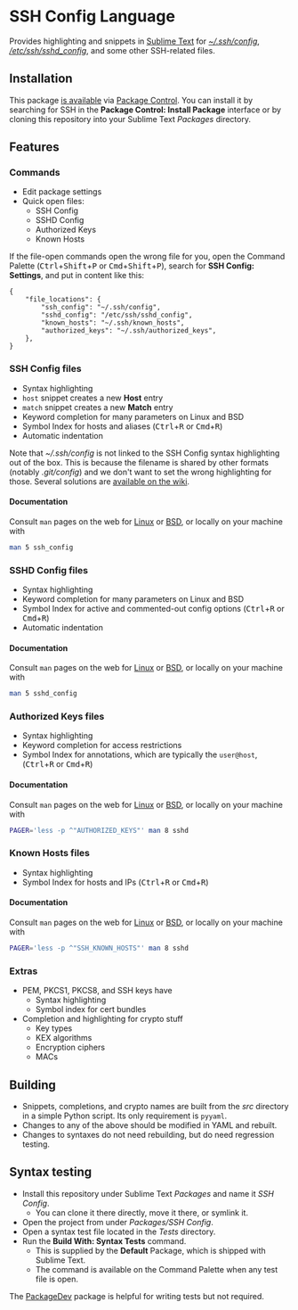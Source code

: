 # SSH Config Language

Provides highlighting and snippets
in [Sublime Text][st]
for [*~/.ssh/config*][ssh-config],
[*/etc/ssh/sshd_config*][sshd-config],
and some other SSH-related files.


## Installation

This package [is available][pkg]
via [Package Control][pkg-ctrl].
You can install it
by searching for SSH
in the **Package Control: Install Package** interface
or by cloning this repository
into your Sublime Text *Packages* directory.


## Features

### Commands

- Edit package settings
- Quick open files:
    + SSH Config
    + SSHD Config
    + Authorized Keys
    + Known Hosts

If the file-open commands open the wrong file for you,
open the Command Palette
(<kbd>Ctrl</kbd>+<kbd>Shift</kbd>+<kbd>P</kbd> or
 <kbd>Cmd</kbd>+<kbd>Shift</kbd>+<kbd>P</kbd>),
search for **SSH Config: Settings**,
and put in content like this:

```jsonc
{
    "file_locations": {
        "ssh_config": "~/.ssh/config",
        "sshd_config": "/etc/ssh/sshd_config",
        "known_hosts": "~/.ssh/known_hosts",
        "authorized_keys": "~/.ssh/authorized_keys",
    },
}
```


### SSH Config files

- Syntax highlighting
- `host` snippet creates a new **Host** entry
- `match` snippet creates a new **Match** entry
- Keyword completion for many parameters
  on Linux and BSD
- Symbol Index for hosts and aliases
  (<kbd>Ctrl</kbd>+<kbd>R</kbd> or
   <kbd>Cmd</kbd>+<kbd>R</kbd>)
- Automatic indentation

Note that *~/.ssh/config* is not linked
to the SSH Config syntax highlighting
out of the box.
This is because the filename is shared
by other formats
(notably *.git/config*)
and we don't want to set the wrong highlighting for those.
Several solutions are [available on the wiki][wiki-activation].

#### Documentation

Consult `man` pages on the web
for [Linux][man-linux-ssh-config]
or [BSD][man-bsd-ssh-config],
or locally on your machine with

```sh
man 5 ssh_config
```


### SSHD Config files

- Syntax highlighting
- Keyword completion for many parameters
  on Linux and BSD
- Symbol Index for active and commented-out config options
  (<kbd>Ctrl</kbd>+<kbd>R</kbd> or
   <kbd>Cmd</kbd>+<kbd>R</kbd>)
- Automatic indentation

#### Documentation

Consult `man` pages on the web
for [Linux][man-linux-sshd-config]
or [BSD][man-bsd-sshd-config],
or locally on your machine with

```sh
man 5 sshd_config
```


### Authorized Keys files

- Syntax highlighting
- Keyword completion for access restrictions
- Symbol Index for annotations,
  which are typically the `user@host`,
  (<kbd>Ctrl</kbd>+<kbd>R</kbd> or
   <kbd>Cmd</kbd>+<kbd>R</kbd>)

#### Documentation

Consult `man` pages on the web
for [Linux][man-linux-authorized-keys]
or [BSD][man-bsd-authorized-keys],
or locally on your machine with

```sh
PAGER='less -p ^"AUTHORIZED_KEYS"' man 8 sshd
```


### Known Hosts files

- Syntax highlighting
- Symbol Index for hosts and IPs
  (<kbd>Ctrl</kbd>+<kbd>R</kbd> or
   <kbd>Cmd</kbd>+<kbd>R</kbd>)

#### Documentation

Consult `man` pages on the web
for [Linux][man-linux-known-hosts]
or [BSD][man-bsd-known-hosts],
or locally on your machine with

```sh
PAGER='less -p ^"SSH_KNOWN_HOSTS"' man 8 sshd
```


### Extras

- PEM, PKCS1, PKCS8, and SSH keys have
    + Syntax highlighting
    + Symbol index for cert bundles
- Completion and highlighting for crypto stuff
    + Key types
    + KEX algorithms
    + Encryption ciphers
    + MACs


## Building

- Snippets, completions, and crypto names
  are built from the *src* directory
  in a simple Python script.
  Its only requirement is `pyyaml`.
- Changes to any of the above
  should be modified in YAML and rebuilt.
- Changes to syntaxes do not need rebuilding,
  but do need regression testing.


## Syntax testing

- Install this repository under Sublime Text *Packages*
  and name it *SSH Config*.
    + You can clone it there directly, move it there, or symlink it.
- Open the project from under *Packages/SSH Config*.
- Open a syntax test file located in the *Tests* directory.
- Run the **Build With: Syntax Tests** command.
    + This is supplied by the **Default** Package,
      which is shipped with Sublime Text.
    + The command is available on the Command Palette
      when any test file is open.

The [PackageDev][] package is helpful for writing tests but not required.


[st]: https://www.sublimetext.com
[ssh-config]: #ssh-config-files
[sshd-config]: #sshd-config-files
[man-linux-ssh-config]: https://man7.org/linux/man-pages/man5/ssh_config.5.html
[man-linux-sshd-config]: https://man7.org/linux/man-pages/man5/sshd_config.5.html
[man-linux-authorized-keys]: https://www.man7.org/linux/man-pages/man8/sshd.8.html#AUTHORIZED_KEYS_FILE_FORMAT
[man-linux-known-hosts]: https://www.man7.org/linux/man-pages/man8/sshd.8.html#SSH_KNOWN_HOSTS_FILE_FORMAT
[man-bsd-ssh-config]: https://man.openbsd.org/ssh_config.5
[man-bsd-sshd-config]: https://man.openbsd.org/sshd_config.5
[man-bsd-authorized-keys]: https://man.openbsd.org/sshd.8#AUTHORIZED_KEYS_FILE_FORMAT
[man-bsd-known-hosts]: https://man.openbsd.org/sshd.8#SSH_KNOWN_HOSTS_FILE_FORMAT
[pkg]: https://packagecontrol.io/packages/SSH%20Config
[pkg-ctrl]: https://packagecontrol.io
[wiki-activation]: https://github.com/robballou/sublimetext-sshconfig/wiki/Activate-SSH-Config-highlighting
[packagedev]: https://packagecontrol.io/packages/PackageDev
